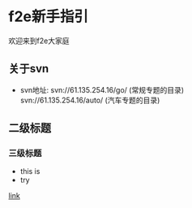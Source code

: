# f2e新手指引
欢迎来到f2e大家庭
## 关于svn
- svn地址: 
svn://61.135.254.16/go/ (常规专题的目录)
svn://61.135.254.16/auto/ (汽车专题的目录)
## 二级标题
### 三级标题
- this is
- try

[link](http://sspai.com/25137)
